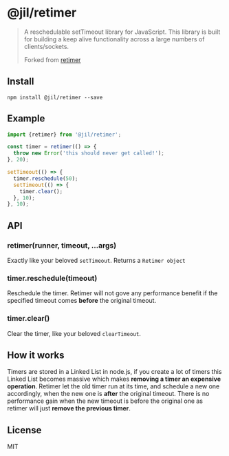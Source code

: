 # @jil/retimer

> A reschedulable setTimeout library for JavaScript. This library is built for building a keep alive functionality
> across a large numbers of clients/sockets.
>
> Forked from [retimer](https://github.com/mcollina/retimer)

## Install

```
npm install @jil/retimer --save
```

## Example

```ts
import {retimer} from '@jil/retimer';

const timer = retimer(() => {
  throw new Error('this should never get called!');
}, 20);

setTimeout(() => {
  timer.reschedule(50);
  setTimeout(() => {
    timer.clear();
  }, 10);
}, 10);
```

## API

### retimer(runner, timeout, ...args)

Exactly like your beloved `setTimeout`. Returns a `Retimer object`

### timer.reschedule(timeout)

Reschedule the timer. Retimer will not gove any performance benefit if the specified timeout comes **before** the
original timeout.

### timer.clear()

Clear the timer, like your beloved `clearTimeout`.

## How it works

Timers are stored in a Linked List in node.js, if you create a lot of timers this Linked List becomes massive which
makes **removing a timer an expensive operation**. Retimer let the old timer run at its time, and schedule a new one
accordingly, when the new one is **after** the original timeout. There is no performance gain when the new timeout is
before the original one as retimer will just **remove the previous timer**.

## License

MIT
